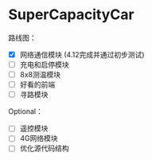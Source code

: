 # SuperCapacityCar
路线图：  
- [x] 网络通信模块 (4.12完成并通过初步测试)  
- [ ] 充电和启停模块  
- [ ] 8x8测温模块  
- [ ] 好看的前端  
- [ ] 寻路模块  

Optional：

- [ ] 遥控模块  
- [ ] 4G网络模块  
- [ ] 优化源代码结构
